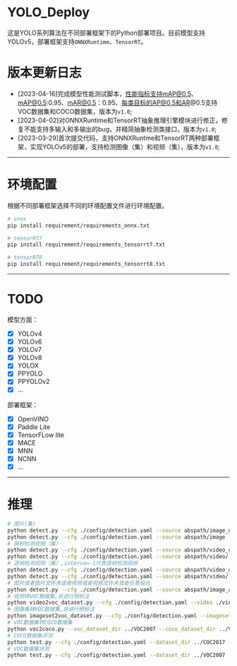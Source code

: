 # YOLO_Deploy
这是YOLO系列算法在不同部署框架下的Python部署项目。目前模型支持YOLOv5，部署框架支持`ONNXRuntime`、`TensorRT`。

# 版本更新日志
- [2023-04-16]完成模型性能测试脚本，性能指标支持mAP@0.5、mAP@0.5:0.95、mAR@0.5：0.95、每类目标的AP@0.5和AR@0.5支持VOC数据集和COCO数据集，版本为`v1.0`;
- [2023-04-02]对ONNXRuntime和TensorRT抽象推理引擎模块进行修正，修复不能支持多输入和多输出的bug，并精简抽象检测类接口，版本为`v1.0`;
- [2023-03-29]首次提交代码，支持ONNXRuntme和TensorRT两种部署框架，实现YOLOv5的部署，支持检测图像（集）和视频（集），版本为`v1.0`;

---
# 环境配置
根据不同部署框架选择不同的环境配置文件进行环境配置。
```bash
# onnx
pip install requirement/requirements_onnx.txt

# tensorRT7
pip install requirement/requirements_tensorrt7.txt

# tensorRT8
pip install requirement/requirements_tensorrt8.txt
```

---

# TODO
模型方面：
- [x] YOLOv4
- [x] YOLOv6
- [x] YOLOv7
- [x] YOLOv8
- [x] YOLOX
- [x] PPYOLO
- [x] PPYOLOv2
- [x] ...

部署框架：
- [x] OpenVINO
- [x] Paddle Lite
- [x] TensorFLow lite
- [x] MACE
- [x] MNN
- [x] NCNN
- [x] ...

---
# 推理
```bash
# 图片(集)
python detect.py --cfg ./config/detection.yaml --source abspath/image_dir/ --result_dir ./result
python detect.py --cfg ./config/detection.yaml --source abspath/image --result_dir ./result
# 隔秒检测视频（集）
python detect.py --cfg ./config/detection.yaml --source abspath/video_dir/ --result_dir ./result --interval 1
python detect.py --cfg ./config/detection.yaml --source abspath/video/ --result_dir ./result --interval 1
# 逐帧检测视频（集）,interva=-1代表逐帧检测视频
python detect.py --cfg ./config/detection.yaml --source abspath/video_dir/ --result_dir ./result --interval -1
python detect.py --cfg ./config/detection.yaml --source abspath/video/ --result_dir ./result --interval -1
# 图片或者图片文件夹或者视频或者视频文件夹或者任意组合
python detect.py --cfg ./config/detection.yaml --source abspath/image_and_video/ --result_dir ./result --interval -1
# 视频转VOC数据集,并进行预标注
python video2voc_dataset.py --cfg ./config/detection.yaml --video ./video/ --result_dir ./result --interval 1 --num_threads 4 --confidence_threshold 0.1
# 图像集转VOC数据集,并进行预标注
python imageset2voc_dataset.py --cfg ./config/detection.yaml --imageset ./image/ --result_dir ./result --num_threads 4 --confidence_threshold 0.1
# VOC数据集转COCO数据集
python voc2coco.py --voc_dataset_dir ../VOC2007 --coco_dataset_dir ../VOC2007-COCO --class_name_path ./model_data/voc_names.txt --choices "train" "val" --save_image
# COCO数据集评测
python test.py --cfg ./config/detection.yaml --dataset_dir ../COC2017 --result_dir ./result/yolov5s/COC2017 --choice 'val'  --dataset_type 'coco' --iou_threshold 0.5 --confidence_threshold 0.001 --save_image
# VOC数据集评测
python test.py --cfg ./config/detection.yaml --dataset_dir ../VOC2007 --result_dir ./result/yolov5s/COCO217 --choice 'val'  --dataset_type 'voc' --iou_threshold 0.5 --confidence_threshold 0.001 --save_image

```


